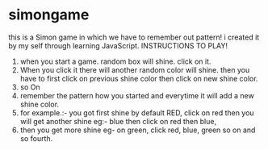 # simongame
this is a Simon game in which we have to remember out pattern! i created it by my self through learning JavaScript.
INSTRUCTIONS TO PLAY!
1. when you start a game. random box will shine. click on it.
2. When you click it there will another random color will shine. then you have to first click on previous shine color then click on new shine color.
3. so On
4. remember the pattern how you started and everytime it will add a new shine color.
5. for example.:- you got first shine by default RED, click on red then you will get another shine eg:- blue then click on red then blue,
6. then you get more shine eg- on green, click red, blue, green so on and so fourth.
